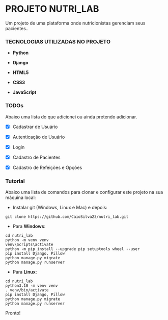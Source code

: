 # PROJETO NUTRI_LAB
Um projeto de uma plataforma onde nutricionistas gerenciam seus pacientes..

### TECNOLOGIAS  UTILIZADAS NO PROJETO

- **Python**
- **Django**

- **HTML5**
- **CSS3**
- **JavaScript**

### TODOs
Abaixo uma lista do que adicionei ou ainda pretendo adicionar.

- [x] Cadastrar de Usuário 
- [x] Autenticação de Usuário
- [x] Login
- [x] Cadastro de Pacientes 
- [x] Cadastro de Refeições e Opções


### Tutorial
Abaixo uma lista de comandos para clonar e configurar este projeto na sua 
máquina local:

- Instalar git (Windows, Linux e Mac) e depois:

```
git clone https://github.com/CaioSilva23/nutri_lab.git
```

- Para **Windows**:

```
cd nutri_lab
python -m venv venv
venv\Scripts\activate
python -m pip install --upgrade pip setuptools wheel --user
pip install Django, Pillow
python manage.py migrate
python manage.py runserver
```

- Para **Linux**:

```
cd nutri_lab
python3.10 -m venv venv
. venv/bin/activate
pip install Django, Pillow
python manage.py migrate
python manage.py runserver
```

Pronto!

